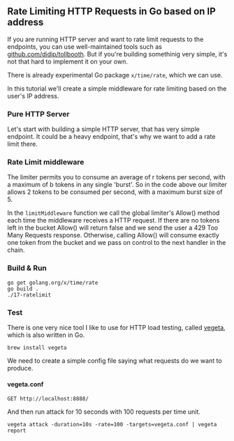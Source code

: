 ## Rate Limiting HTTP Requests in Go based on IP address

If you are running HTTP server and want to rate limit requests to the endpoints, you can use well-maintained tools such as [github.com/didip/tollbooth](https://github.com/didip/tollbooth). But if you're building somethinig very simple, it's not that hard to implement it on your own.

There is already experimental Go package `x/time/rate`, which we can use.

In this tutorial we'll create a simple middleware for rate limiting based on the user's IP address.

### Pure HTTP Server

Let's start with building a simple HTTP server, that has very simple endpoint. It could be a heavy endpoint, that's why we want to add a rate limit there.

### Rate Limit middleware

The limiter permits you to consume an average of r tokens per second, with a maximum of b tokens in any single 'burst'. So in the code above our limiter allows 2 tokens to be consumed per second, with a maximum burst size of 5.

In the `limitMiddleware` function we call the global limiter's Allow() method each time the middleware receives a HTTP request. If there are no tokens left in the bucket Allow() will return false and we send the user a 429 Too Many Requests response. Otherwise, calling Allow() will consume exactly one token from the bucket and we pass on control to the next handler in the chain.

### Build & Run

```
go get golang.org/x/time/rate
go build .
./17-ratelimit
```

### Test

There is one very nice tool I like to use for HTTP load testing, called [vegeta](https://github.com/tsenart/vegeta), which is also written in Go.

```
brew install vegeta
```

We need to create a simple config file saying what requests do we want to produce.

#### vegeta.conf

```
GET http://localhost:8888/
```

And then run attack for 10 seconds with 100 requests per time unit.

```
vegeta attack -duration=10s -rate=100 -targets=vegeta.conf | vegeta report
```